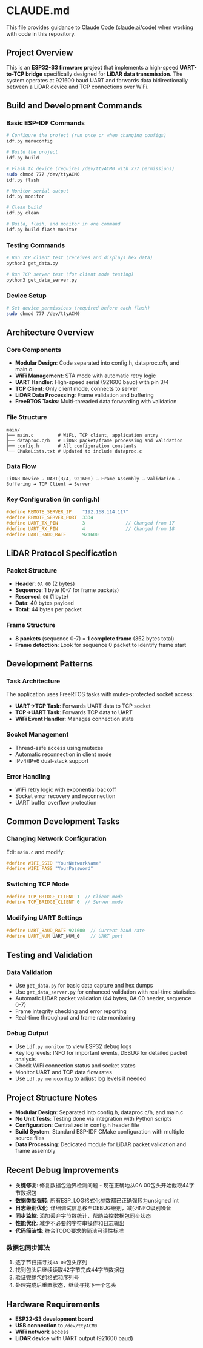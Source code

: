 # CLAUDE.md

This file provides guidance to Claude Code (claude.ai/code) when working with code in this repository.

## Project Overview

This is an **ESP32-S3 firmware project** that implements a high-speed **UART-to-TCP bridge** specifically designed for **LiDAR data transmission**. The system operates at 921600 baud UART and forwards data bidirectionally between a LiDAR device and TCP connections over WiFi.

## Build and Development Commands

### Basic ESP-IDF Commands
```bash
# Configure the project (run once or when changing configs)
idf.py menuconfig

# Build the project
idf.py build

# Flash to device (requires /dev/ttyACM0 with 777 permissions)
sudo chmod 777 /dev/ttyACM0
idf.py flash

# Monitor serial output
idf.py monitor

# Clean build
idf.py clean

# Build, flash, and monitor in one command
idf.py build flash monitor
```

### Testing Commands
```bash
# Run TCP client test (receives and displays hex data)
python3 get_data.py

# Run TCP server test (for client mode testing)
python3 get_data_server.py
```

### Device Setup
```bash
# Set device permissions (required before each flash)
sudo chmod 777 /dev/ttyACM0
```

## Architecture Overview

### Core Components
- **Modular Design**: Code separated into config.h, dataproc.c/h, and main.c
- **WiFi Management**: STA mode with automatic retry logic  
- **UART Handler**: High-speed serial (921600 baud) with pin 3/4
- **TCP Client**: Only client mode, connects to server
- **LiDAR Data Processing**: Frame validation and buffering
- **FreeRTOS Tasks**: Multi-threaded data forwarding with validation

### File Structure
```
main/
├── main.c         # WiFi, TCP client, application entry
├── dataproc.c/h   # LiDAR packet/frame processing and validation
├── config.h       # All configuration constants
└── CMakeLists.txt # Updated to include dataproc.c
```

### Data Flow
```
LiDAR Device → UART(3/4, 921600) → Frame Assembly → Validation → Buffering → TCP Client → Server
```

### Key Configuration (in config.h)
```c
#define REMOTE_SERVER_IP    "192.168.114.117"
#define REMOTE_SERVER_PORT  3334
#define UART_TX_PIN         3               // Changed from 17
#define UART_RX_PIN         4               // Changed from 18
#define UART_BAUD_RATE      921600
```

## LiDAR Protocol Specification

### Packet Structure
- **Header**: `0A 00` (2 bytes)
- **Sequence**: 1 byte (0-7 for frame packets)
- **Reserved**: `00` (1 byte)
- **Data**: 40 bytes payload
- **Total**: 44 bytes per packet

### Frame Structure  
- **8 packets** (sequence 0-7) = **1 complete frame** (352 bytes total)
- **Frame detection**: Look for sequence 0 packet to identify frame start

## Development Patterns

### Task Architecture
The application uses FreeRTOS tasks with mutex-protected socket access:
- **UART→TCP Task**: Forwards UART data to TCP socket
- **TCP→UART Task**: Forwards TCP data to UART
- **WiFi Event Handler**: Manages connection state

### Socket Management
- Thread-safe access using mutexes
- Automatic reconnection in client mode
- IPv4/IPv6 dual-stack support

### Error Handling
- WiFi retry logic with exponential backoff
- Socket error recovery and reconnection
- UART buffer overflow protection

## Common Development Tasks

### Changing Network Configuration
Edit `main.c` and modify:
```c
#define WIFI_SSID "YourNetworkName"
#define WIFI_PASS "YourPassword"
```

### Switching TCP Mode
```c
#define TCP_BRIDGE_CLIENT 1  // Client mode
#define TCP_BRIDGE_CLIENT 0  // Server mode
```

### Modifying UART Settings
```c
#define UART_BAUD_RATE 921600  // Current baud rate
#define UART_NUM UART_NUM_0    // UART port
```

## Testing and Validation

### Data Validation
- Use `get_data.py` for basic data capture and hex dumps
- Use `get_data_server.py` for enhanced validation with real-time statistics
- Automatic LiDAR packet validation (44 bytes, 0A 00 header, sequence 0-7)
- Frame integrity checking and error reporting
- Real-time throughput and frame rate monitoring

### Debug Output
- Use `idf.py monitor` to view ESP32 debug logs
- Key log levels: INFO for important events, DEBUG for detailed packet analysis
- Check WiFi connection status and socket states
- Monitor UART and TCP data flow rates
- Use `idf.py menuconfig` to adjust log levels if needed

## Project Structure Notes

- **Modular Design**: Separated into config.h, dataproc.c/h, and main.c
- **No Unit Tests**: Testing done via integration with Python scripts  
- **Configuration**: Centralized in config.h header file
- **Build System**: Standard ESP-IDF CMake configuration with multiple source files
- **Data Processing**: Dedicated module for LiDAR packet validation and frame assembly

## Recent Debug Improvements

- **关键修复**: 修复数据包边界检测问题 - 现在正确地从0A 00包头开始截取44字节数据包
- **数据类型强转**: 所有ESP_LOG格式化参数都已正确强转为unsigned int  
- **日志级别优化**: 详细调试信息移至DEBUG级别，减少INFO级别噪音
- **同步监控**: 添加丢弃字节数统计，帮助监控数据包同步状态
- **性能优化**: 减少不必要的字符串操作和日志输出
- **代码简洁性**: 符合TODO要求的简洁可读性标准

### 数据包同步算法
1. 逐字节扫描寻找`0A 00`包头序列
2. 找到包头后继续读取42字节完成44字节数据包
3. 验证完整包的格式和序列号
4. 处理完成后重置状态，继续寻找下一个包头

## Hardware Requirements

- **ESP32-S3 development board**
- **USB connection** to `/dev/ttyACM0`
- **WiFi network** access
- **LiDAR device** with UART output (921600 baud)